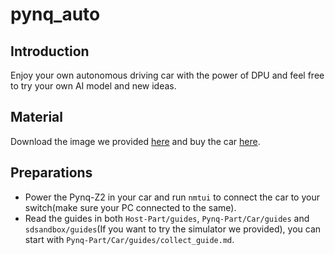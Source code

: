 <!--
 * @Author: Sauron Wu
 * @GitHub: wutianze
 * @Email: 1369130123qq@gmail.com
 * @Date: 2019-09-03 16:28:15
 * @LastEditors: Sauron Wu
 * @LastEditTime: 2019-10-15 15:50:29
 * @Description: 
 -->
# pynq_auto
## Introduction
Enjoy your own autonomous driving car with the power of DPU and feel free to try your own AI model and new ideas.

## Material
Download the image we provided [here]() and buy the car [here]().

## Preparations
- Power the Pynq-Z2 in your car and run `nmtui` to connect the car to your switch(make sure your PC connected to the same).
- Read the guides in both `Host-Part/guides`, `Pynq-Part/Car/guides` and `sdsandbox/guides`(If you want to try the simulator we provided), you can start with `Pynq-Part/Car/guides/collect_guide.md`.


